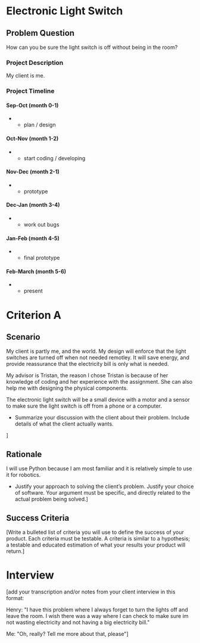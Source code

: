 # Electronic Light Switch

## Problem Question
How can you be sure the light switch is off without being in the room?

### Project Description
My client is me.

### Project Timeline

#### Sep-Oct    (month 0-1)
* - plan / design

#### Oct-Nov    (month 1-2)
* - start coding / developing

#### Nov-Dec    (month 2-1)
* - prototype

#### Dec-Jan    (month 3-4)
* - work out bugs

#### Jan-Feb    (month 4-5)
* - final prototype

#### Feb-March  (month 5-6)
* - present

# Criterion A
## Scenario
My client is partly me, and the world. My design will enforce that the light switches are turned off when not needed remotley. It will save energy, and provide reassurance that the electricity bill is only what is needed. 

My advisor is Tristan, the reason I chose Tristan is because of her knowledge of coding and her experience with the assignment. She can also help me with designing the physical components.

The electronic light switch will be a small device with a motor and a sensor to make sure the light switch is off from a phone or a computer.
* Summarize your discussion with the client about their problem. Include details of what the client actually wants.


]

## Rationale

I will use Python because I am most familiar and it is relatively simple to use it for robotics. 

* Justify your approach to solving the client’s problem. Justify your choice of software. Your argument must be specific, and directly related to the actual problem being solved.]

## Success Criteria
[Write a bulleted list of criteria you will use to define the success of your product. Each criteria must be testable. A criteria is similar to a hypothesis; a testable and educated estimation of what your results your product will return.]

# Interview
[add your transcription and/or notes from your client interview in this format:

Henry: "I have this problem where I always forget to turn the lights off and leave the room. I wish there was a way where I can check to make sure im not wasting electricity and not having a big electricity bill."

Me: "Oh, really? Tell me more about that, please"]

